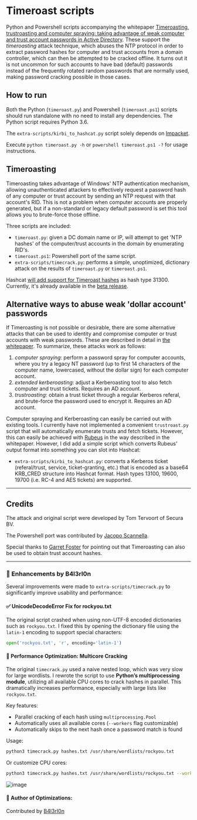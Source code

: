 Timeroast scripts
=================

Python and Powershell scripts accompanying the whitepaper [Timeroasting, trustroasting and computer spraying: taking advantage of weak computer and trust account passwords in Active Directory](https://www.secura.com/uploads/whitepapers/Secura-WP-Timeroasting-v3.pdf). These support the _timeroasting_ attack technique, which abuses the NTP protocol in order to extract password hashes for computer and trust accounts from a domain controller, which can then be attempted to be cracked offline. It turns out it is not uncommon for such accounts to have bad (default) passwords instead of the frequently rotated random passwords that are normally used, making password cracking possible in those cases.

How to run
----------

Both the Python (`timeroast.py`) and Powershell (`timeroast.ps1`) scripts should run standalone with no need to install
any dependencies. The Python script requires Python 3.6.

The `extra-scripts/kirbi_to_hashcat.py` script solely depends on [Impacket](https://github.com/fortra/impacket).

Execute `python timeroast.py -h` or `powershell timeroast.ps1 -?` for usage instructions.

Timeroasting
------------

Timeroasting takes advantage of Windows' NTP authentication mechanism, allowing unauthenticated attackers to effectively request a password hash of any computer or trust account by sending an NTP request with that account's RID. This is not a problem when computer accounts are properly generated, but if a non-standard or legacy default password is set this tool allows you to brute-force those offline.

Three scripts are included:

- `timeroast.py`: given a DC domain name or IP, will attempt to get 'NTP hashes' of the computer/trust accounts in the domain by enumerating RID's.
- `timeroast.ps1`: Powershell port of the same script.
- `extra-scripts/timecrack.py`: performs a simple, unoptimized, dictionary attack on the results of `timeroast.py` or `timeroast.ps1`. 

Hashcat [will add support for Timeroast hashes](https://github.com/hashcat/hashcat/issues/3629) as hash type 31300. Currently, it's already available in the [beta release](https://hashcat.net/beta/).


Alternative ways to abuse weak 'dollar account' passwords
---------------------------------------------------------

If Timeroasting is not possible or desirable, there are some alternative attacks that can be used to identity and compromise computer or trust accounts with weak passwords. These are described in detail in 
[the whitepaper](https://www.secura.com/uploads/whitepapers/Secura-WP-Timeroasting-v3.pdf). To summarize, these attacks 
work as follows:

1. _computer spraying_: perform a password spray for computer accounts, where you try a legacy NT password (up to first 14 characters of the computer name, lowercased, without the dollar sign) for each computer account.
2. _extended kerberoasting_: adjust a Kerberoasting tool to also fetch computer and trust tickets. Requires an AD account.
3. _trustroasting_: obtain a trust ticket through a regular Kerberos referal, and brute-force the password used to encrypt it. Requires an AD account.

Computer spraying and Kerberoasting can easily be carried out with existing tools. I currently have not implemented a convenient `trustroast.py` script that will automatically enumerate trusts and fetch tickets. However, this can easily be achieved with [Rubeus](https://github.com/GhostPack/Rubeus) in the way described in the whitepaper. However, I did add a simple script which converts Rubeus' output format into something you can slot into Hashcat:

- `extra-scripts/kirbi_to_hashcat.py`: converts a Kerberos ticket (referal/trust, service, ticket-granting, etc.) that is encoded as a base64 KRB_CRED structure into Hashcat format. Hash types 13100, 19600, 19700 (i.e. RC-4 and AES tickets) are supported.

---

Credits
-------

The attack and original script were developed by Tom Tervoort of Secura BV.

The Powershell port was contributed by [Jacopo Scannella](https://github.com/antipatico).

Special thanks to [Garret Foster](https://www.optiv.com/blog/author/garrett-foster) for pointing out that Timeroasting can also be used to obtain trust account hashes.

---

### 🔧 Enhancements by B4l3rI0n

Several improvements were made to `extra-scripts/timecrack.py` to significantly improve usability and performance:

#### ✅ UnicodeDecodeError Fix for rockyou.txt

The original script crashed when using non-UTF-8 encoded dictionaries such as `rockyou.txt`.
I fixed this by opening the dictionary file using the `latin-1` encoding to support special characters:

```python
open('rockyou.txt', 'r', encoding='latin-1')
```

#### 🚀 Performance Optimization: Multicore Cracking

The original `timecrack.py` used a naive nested loop, which was very slow for large wordlists.
I rewrote the script to use **Python’s multiprocessing module**, utilizing all available CPU cores to crack hashes in parallel. This dramatically increases performance, especially with large lists like `rockyou.txt`.

Key features:

* Parallel cracking of each hash using `multiprocessing.Pool`
* Automatically uses all available cores (`--workers` flag customizable)
* Automatically skips to the next hash once a password match is found

Usage:

```bash
python3 timecrack.py hashes.txt /usr/share/wordlists/rockyou.txt
```

Or customize CPU cores:

```bash
python3 timecrack.py hashes.txt /usr/share/wordlists/rockyou.txt --workers 8
```
![image](https://github.com/user-attachments/assets/fbb58163-61db-4e32-9d23-8c8b3cec5b45)

#### 🧠 Author of Optimizations:

Contributed by [B4l3rI0n](https://github.com/B4l3rI0n)
